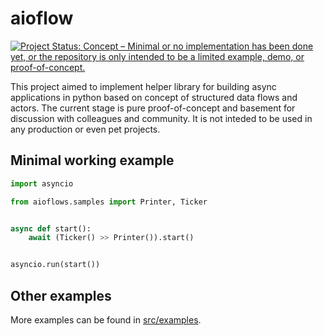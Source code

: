 # aioflow
[![Project Status: Concept – Minimal or no implementation has been done yet, or the repository is only intended to be a limited example, demo, or proof-of-concept.](https://www.repostatus.org/badges/latest/concept.svg)](https://www.repostatus.org/#concept)

This project aimed to implement helper library for building async applications in python based on concept of structured data flows and actors. The current stage is pure proof-of-concept and basement for discussion with colleagues and community. It is not inteded to be used in any production or even pet projects.

## Minimal working example
```python
import asyncio

from aioflows.samples import Printer, Ticker


async def start():
    await (Ticker() >> Printer()).start()


asyncio.run(start())
```

## Other examples
More examples can be found in [src/examples](src/examples).
